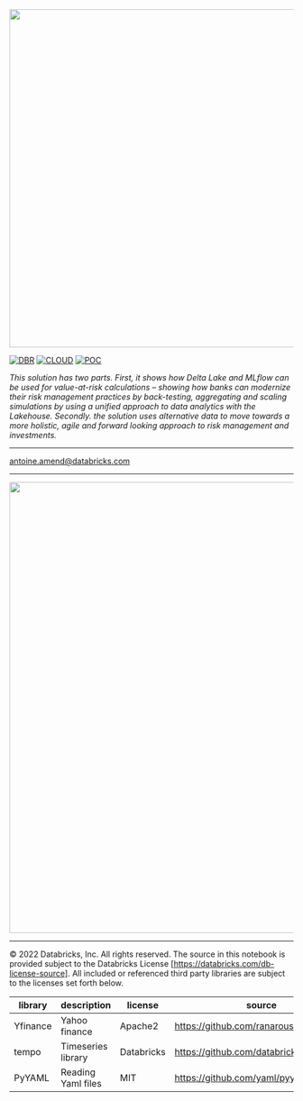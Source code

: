 <img src=https://d1r5llqwmkrl74.cloudfront.net/notebooks/fsi/fs-lakehouse-logo-transparent.png width="600px">

[![DBR](https://img.shields.io/badge/DBR-10.4ML-red?logo=databricks&style=for-the-badge)](https://docs.databricks.com/release-notes/runtime/10.4ml.html)
[![CLOUD](https://img.shields.io/badge/CLOUD-ALL-blue?logo=googlecloud&style=for-the-badge)](https://cloud.google.com/databricks)
[![POC](https://img.shields.io/badge/POC-10_days-green?style=for-the-badge)](https://databricks.com/try-databricks)

*This solution has two parts. First, it shows how Delta Lake and MLflow can be used for value-at-risk calculations – showing how banks can modernize their risk management practices by back-testing, aggregating and scaling simulations by using a unified approach to data analytics with the Lakehouse. Secondly. the solution uses alternative data to move towards a more holistic, agile and forward looking approach to risk management and investments.*

___
<antoine.amend@databricks.com>

___

<img src='https://d1r5llqwmkrl74.cloudfront.net/notebooks/fsi/var/images/reference_architecture.png' width=800>

___

&copy; 2022 Databricks, Inc. All rights reserved. The source in this notebook is provided subject to the Databricks License [https://databricks.com/db-license-source].  All included or referenced third party libraries are subject to the licenses set forth below.

| library                                | description             | license    | source                                              |
|----------------------------------------|-------------------------|------------|-----------------------------------------------------|
| Yfinance                               | Yahoo finance           | Apache2    | https://github.com/ranaroussi/yfinance              |
| tempo                                  | Timeseries library      | Databricks | https://github.com/databrickslabs/tempo             |
| PyYAML                                 | Reading Yaml files      | MIT        | https://github.com/yaml/pyyaml                      |
